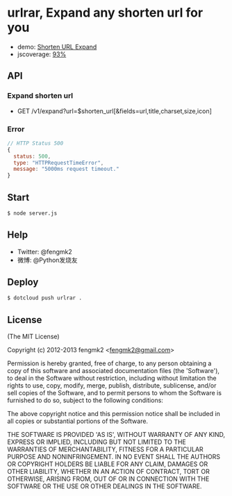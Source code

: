 # urlrar, Expand any shorten url for you

* demo: [Shorten URL Expand](http://urlrar.cnodejs.net/)
* jscoverage: [93%](http://fengmk2.github.com/coverage/urlrar.html)

## API

### Expand shorten url

* GET /v1/expand?url=$shorten_url[&fields=url,title,charset,size,icon]

### Error

```js
// HTTP Status 500
{
  status: 500,
  type: "HTTPRequestTimeError",
  message: "5000ms request timeout."
}
```

## Start

```bash
$ node server.js
```

## Help

* Twitter: @fengmk2 
* 微博: @Python发烧友

## Deploy

```bash
$ dotcloud push urlrar .
```

## License 

(The MIT License)

Copyright (c) 2012-2013 fengmk2 &lt;fengmk2@gmail.com&gt;

Permission is hereby granted, free of charge, to any person obtaining
a copy of this software and associated documentation files (the
'Software'), to deal in the Software without restriction, including
without limitation the rights to use, copy, modify, merge, publish,
distribute, sublicense, and/or sell copies of the Software, and to
permit persons to whom the Software is furnished to do so, subject to
the following conditions:

The above copyright notice and this permission notice shall be
included in all copies or substantial portions of the Software.

THE SOFTWARE IS PROVIDED 'AS IS', WITHOUT WARRANTY OF ANY KIND,
EXPRESS OR IMPLIED, INCLUDING BUT NOT LIMITED TO THE WARRANTIES OF
MERCHANTABILITY, FITNESS FOR A PARTICULAR PURPOSE AND NONINFRINGEMENT.
IN NO EVENT SHALL THE AUTHORS OR COPYRIGHT HOLDERS BE LIABLE FOR ANY
CLAIM, DAMAGES OR OTHER LIABILITY, WHETHER IN AN ACTION OF CONTRACT,
TORT OR OTHERWISE, ARISING FROM, OUT OF OR IN CONNECTION WITH THE
SOFTWARE OR THE USE OR OTHER DEALINGS IN THE SOFTWARE.